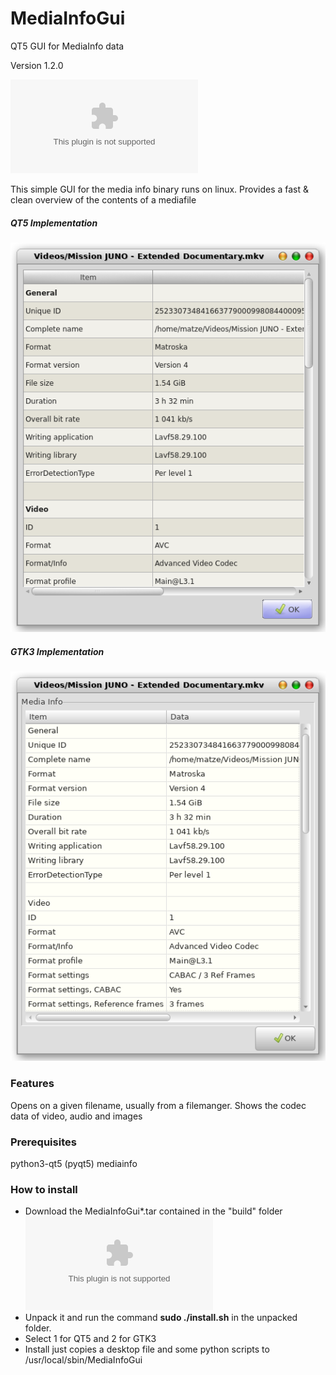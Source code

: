 # MediaInfoGui
QT5 GUI for MediaInfo data

Version 1.2.0

![Download](build/MediaInfoGui1.2.0.tar)

This simple GUI for the media info binary runs on linux. Provides a fast & clean overview of the contents of a mediafile

##### QT5 Implementation

![Screenshot](./Screenshot-Qt5.png)

##### GTK3 Implementation

![Screenshot](./Screenshot-GTK3.png)

### Features
Opens on a given filename, usually from a filemanger. Shows the codec data of video, audio and images

### Prerequisites
 python3-qt5 (pyqt5)
 mediainfo
 
### How to install
 * Download the MediaInfoGui*.tar contained in the "build" folder ![here](build/MediaInfoGui1.2.0.tar)
 * Unpack it and run the command  **sudo ./install.sh** in the unpacked folder.
 * Select 1 for QT5 and 2 for GTK3 
 * Install just copies a desktop file and some python scripts to /usr/local/sbin/MediaInfoGui
 
